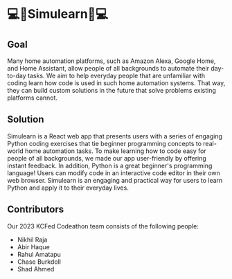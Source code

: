 # 💻🐍Simulearn🐍💻

## Goal
Many home automation platforms, such as Amazon Alexa, Google Home, and Home Assistant, allow people of all backgrounds to automate their day-to-day tasks. We aim to help everyday people that are unfamiliar with coding learn how code is used in such home automation systems. That way, they can build custom solutions in the future that solve problems existing platforms cannot.

## Solution
Simulearn is a React web app that presents users with a series of engaging Python coding exercises that tie beginner programming concepts to real-world home automation tasks. To make learning how to code easy for people of all backgrounds, we made our app user-friendly by offering instant feedback. In addition, Python is a great beginner's programming language! Users can modify code in an interactive code editor in their own web browser. Simulearn is an engaging and practical way for users to learn Python and apply it to their everyday lives.

## Contributors
Our 2023 KCFed Codeathon team consists of the following people:
- Nikhil Raja
- Abir Haque
- Rahul Amatapu
- Chase Burkdoll
- Shad Ahmed
